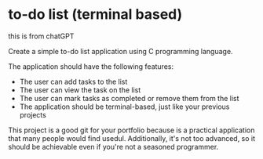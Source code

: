 # to-do list (terminal based)

this is from chatGPT

Create a simple to-do list application using C programming language.

The application should have the following features:
- The user can add tasks to the list
- The user can view the task on the list
- The user can mark tasks as completed or remove them from the list
- The application should be terminal-based, just like your previous projects

This project is a good git for your portfolio because is a practical application that many people would find usedul. Additionally, it's not too advanced, so it should be achievable even if you're not a seasoned programmer.
